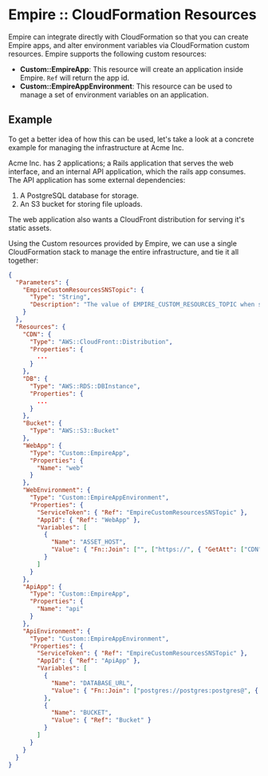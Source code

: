 # Empire :: CloudFormation Resources

Empire can integrate directly with CloudFormation so that you can create Empire apps, and alter environment variables via CloudFormation custom resources. Empire supports the following custom resources:

* **Custom::EmpireApp**: This resource will create an application inside Empire. `Ref` will return the app id.
* **Custom::EmpireAppEnvironment**: This resource can be used to manage a set of environment variables on an application.

## Example

To get a better idea of how this can be used, let's take a look at a concrete example for managing the infrastructure at Acme Inc.

Acme Inc. has 2 applications; a Rails application that serves the web interface, and an internal API application, which the rails app consumes. The API application has some external dependencies:

1. A PostgreSQL database for storage.
2. An S3 bucket for storing file uploads.

The web application also wants a CloudFront distribution for serving it's static assets.

Using the Custom resources provided by Empire, we can use a single CloudFormation stack to manage the entire infrastructure, and tie it all together:

```json
{
  "Parameters": {
    "EmpireCustomResourcesSNSTopic": {
      "Type": "String",
      "Description": "The value of EMPIRE_CUSTOM_RESOURCES_TOPIC when starting Empire. CloudFormation will send requests to create custom resources here."
    }
  },
  "Resources": {
    "CDN": {
      "Type": "AWS::CloudFront::Distribution",
      "Properties": {
        ...
      }
    },
    "DB": {
      "Type": "AWS::RDS::DBInstance",
      "Properties": {
        ...
      }
    },
    "Bucket": {
      "Type": "AWS::S3::Bucket"
    },
    "WebApp": {
      "Type": "Custom::EmpireApp",
      "Properties": {
        "Name": "web"
      }
    },
    "WebEnvironment": {
      "Type": "Custom::EmpireAppEnvironment",
      "Properties": {
        "ServiceToken": { "Ref": "EmpireCustomResourcesSNSTopic" },
        "AppId": { "Ref": "WebApp" },
        "Variables": [
          {
            "Name": "ASSET_HOST",
            "Value": { "Fn::Join": ["", ["https://", { "GetAtt": ["CDN", "DomainName"] }]] }
          }
        ]
      }
    },
    "ApiApp": {
      "Type": "Custom::EmpireApp",
      "Properties": {
        "Name": "api"
      }
    },
    "ApiEnvironment": {
      "Type": "Custom::EmpireAppEnvironment",
      "Properties": {
        "ServiceToken": { "Ref": "EmpireCustomResourcesSNSTopic" },
        "AppId": { "Ref": "ApiApp" },
        "Variables": [
          {
            "Name": "DATABASE_URL",
            "Value": { "Fn::Join": ["postgres://postgres:postgres@", { "GetAtt": ["DB", "Endpoint.Address"] }, ":", { "GetAtt": ["DB", "Endpoint.Port"] }, "/postgres"] }
          },
          {
            "Name": "BUCKET",
            "Value": { "Ref": "Bucket" }
          }
        ]
      }
    }
  }
}
```
